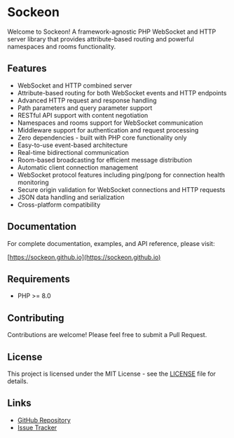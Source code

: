 # Sockeon

Welcome to Sockeon! A framework-agnostic PHP WebSocket and HTTP server library that provides attribute-based routing and powerful namespaces and rooms functionality.

## Features

- WebSocket and HTTP combined server
- Attribute-based routing for both WebSocket events and HTTP endpoints
- Advanced HTTP request and response handling
- Path parameters and query parameter support
- RESTful API support with content negotiation
- Namespaces and rooms support for WebSocket communication
- Middleware support for authentication and request processing
- Zero dependencies - built with PHP core functionality only
- Easy-to-use event-based architecture
- Real-time bidirectional communication
- Room-based broadcasting for efficient message distribution
- Automatic client connection management
- WebSocket protocol features including ping/pong for connection health monitoring
- Secure origin validation for WebSocket connections and HTTP requests
- JSON data handling and serialization
- Cross-platform compatibility

## Documentation

For complete documentation, examples, and API reference, please visit:

[https://sockeon.github.io](https://sockeon.github.io)

## Requirements

- PHP >= 8.0

## Contributing

Contributions are welcome! Please feel free to submit a Pull Request.

## License

This project is licensed under the MIT License - see the [LICENSE](LICENSE) file for details.

## Links

- [GitHub Repository](https://github.com/sockeon/sockeon)
- [Issue Tracker](https://github.com/sockeon/sockeon/issues)
